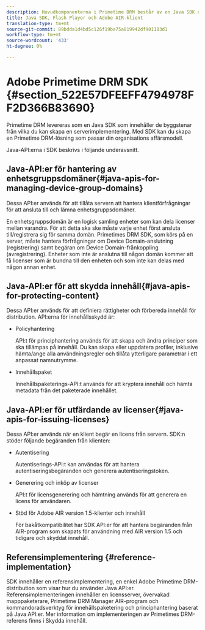```yaml
---
description: Huvudkomponenterna i Primetime DRM består av en Java SDK och klientmiljöerna för Flash Player och Adobe AIR.
title: Java SDK, Flash Player och Adobe AIR-klient
translation-type: tm+mt
source-git-commit: 89bdda1d4bd5c126f19ba75a819942df901183d1
workflow-type: tm+mt
source-wordcount: '433'
ht-degree: 0%

---
```



# Adobe Primetime DRM SDK {#section_522E57DFEEFF4794978FF2D366B83690}

Primetime DRM levereras som en Java SDK som innehåller de byggstenar från vilka du kan skapa en serverimplementering. Med SDK kan du skapa en Primetime DRM-lösning som passar din organisations affärsmodell.

Java-API:erna i SDK beskrivs i följande underavsnitt.

## Java-API:er för hantering av enhetsgruppsdomäner{#java-apis-for-managing-device-group-domains}

Dessa API:er används för att tillåta servern att hantera klientförfrågningar för att ansluta till och lämna enhetsgruppsdomäner.

En enhetsgruppsdomän är en logisk samling enheter som kan dela licenser mellan varandra. För att detta ska ske måste varje enhet först ansluta till/registrera sig för samma domän. Primetimes DRM SDK, som körs på en server, måste hantera förfrågningar om Device Domain-anslutning (registrering) samt begäran om Device Domain-frånkoppling (avregistrering). Enheter som inte är anslutna till någon domän kommer att få licenser som är bundna till den enheten och som inte kan delas med någon annan enhet.

## Java-API:er för att skydda innehåll{#java-apis-for-protecting-content}

Dessa API:er används för att definiera rättigheter och förbereda innehåll för distribution. API:erna för innehållsskydd är:

* Policyhantering

   API:t för principhantering används för att skapa och ändra principer som ska tillämpas på innehåll. Du kan skapa eller uppdatera profiler, inklusive hämta/ange alla användningsregler och tillåta ytterligare parametrar i ett anpassat namnutrymme.

* Innehållspaket

   Innehållspaketerings-API:t används för att kryptera innehåll och hämta metadata från det paketerade innehållet.

## Java-API:er för utfärdande av licenser{#java-apis-for-issuing-licenses}

Dessa API:er används när en klient begär en licens från servern. SDK:n stöder följande begäranden från klienten:

* Autentisering

   Autentiserings-API:t kan användas för att hantera autentiseringsbegäranden och generera autentiseringstoken.

* Generering och inköp av licenser

   API:t för licensgenerering och hämtning används för att generera en licens för användaren.

* Stöd för Adobe AIR version 1.5-klienter och innehåll

   För bakåtkompatibilitet har SDK API:er för att hantera begäranden från AIR-program som skapats för användning med AIR version 1.5 och tidigare och skyddat innehåll.

## Referensimplementering {#reference-implementation}

SDK innehåller en referensimplementering, en enkel Adobe Primetime DRM-distribution som visar hur du använder Java API:er. Referensimplementeringen innehåller en licensserver, övervakad mapppaketerare, Primetime DRM Manager AIR-program och kommandoradsverktyg för innehållspaketering och principhantering baserat på Java API:er. Mer information om implementeringen av Primetimes DRM-referens finns i Skydda innehåll.